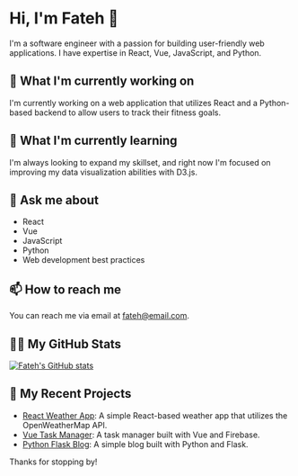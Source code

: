 # Hi, I'm Fateh 👋

I'm a software engineer with a passion for building user-friendly web applications. I have expertise in React, Vue, JavaScript, and Python.

## 🔭 What I'm currently working on

I'm currently working on a web application that utilizes React and a Python-based backend to allow users to track their fitness goals.

## 🌱 What I'm currently learning

I'm always looking to expand my skillset, and right now I'm focused on improving my data visualization abilities with D3.js.

## 💬 Ask me about

- React
- Vue
- JavaScript
- Python
- Web development best practices

## 📫 How to reach me

You can reach me via email at [fateh@email.com](mailto:fateh@email.com).

## 🧑‍💻 My GitHub Stats

[![Fateh's GitHub stats](https://github-readme-stats.vercel.app/api?username=fateh&count_private=true&show_icons=true&theme=radical)](https://github.com/fateh/github-readme-stats)

## 🚀 My Recent Projects

- [React Weather App](https://github.com/fateh/react-weather-app): A simple React-based weather app that utilizes the OpenWeatherMap API.
- [Vue Task Manager](https://github.com/fateh/vue-task-manager): A task manager built with Vue and Firebase.
- [Python Flask Blog](https://github.com/fateh/flask-blog): A simple blog built with Python and Flask.

Thanks for stopping by!
